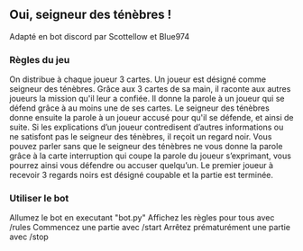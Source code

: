 ## Oui, seigneur des ténèbres !
Adapté en bot discord par Scottellow et Blue974

### Règles du jeu
On distribue à chaque joueur 3 cartes.
Un joueur est désigné comme seigneur des ténèbres.
Grâce aux 3 cartes de sa main, il raconte aux autres joueurs la mission qu'il leur a confiée.
Il donne la parole à un joueur qui se défend grâce à au moins une de ses cartes.
Le seigneur des ténèbres donne ensuite la parole à un joueur accusé pour qu'il se défende, et ainsi de suite.
Si les explications d’un joueur contredisent d’autres informations ou ne satisfont pas le seigneur des ténèbres, il reçoit un regard noir.
Vous pouvez parler sans que le seigneur des ténèbres ne vous donne la parole grâce à la carte interruption qui coupe la parole du joueur s’exprimant, vous pourrez ainsi vous défendre ou accuser quelqu’un.
Le premier joueur à recevoir 3 regards noirs est désigné coupable et la partie est terminée.

### Utiliser le bot
Allumez le bot en executant "bot.py"
Affichez les règles pour tous avec /rules
Commencez une partie avec /start
Arrêtez prématurément une partie avec /stop